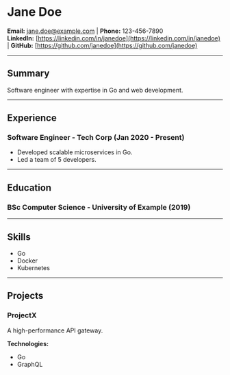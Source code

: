 # Jane Doe

**Email:** [jane.doe@example.com](mailto:jane.doe@example.com) | **Phone:** 123-456-7890  
**LinkedIn:** [https://linkedin.com/in/janedoe](https://linkedin.com/in/janedoe) | **GitHub:** [https://github.com/janedoe](https://github.com/janedoe)

---

## Summary
Software engineer with expertise in Go and web development.

---

## Experience

### Software Engineer - Tech Corp (Jan 2020 - Present)
<ul>
<li>Developed scalable microservices in Go.</li><li>Led a team of 5 developers.</li>
</ul>


---

## Education

### BSc Computer Science - University of Example (2019)


---

## Skills
<ul>
<li>Go</li><li>Docker</li><li>Kubernetes</li>
</ul>

---

## Projects

### ProjectX
A high-performance API gateway.

**Technologies:**  
- Go
- GraphQL


